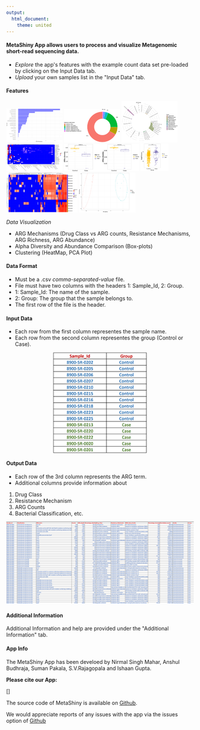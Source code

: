 ```yaml
---
output:
  html_document:
    theme: united
---
```

#### **MetaShiny App allows users to process and visualize Metagenomic short-read sequencing data.**

- *Explore* the app's features with the example count data set pre-loaded by clicking on the Input Data tab.
- *Upload* your own samples list in the "Input Data" tab.


#### <a name="Features"></a> **Features**

<img src="Drug_class.png" alt="Drug Class vs. ARG Abundance" style="width: 30%"/>
<img src="Resistance_mechanism.png" alt="Resistance Mechanism" style="width: 30%"/>
<img src="ARG_Cohort_Richness.png" alt="Cohort ARG Richness" style="width: 30%"/>
<img src="ARG_Cohort_Abundance.png" alt="Cohort ARG Abundance" style="width: 30%"/>
<img src="Alpha_diversity.png" alt="Alpha Diversity" style="width: 40%"/>
<img src="Abundance_Kruskal_Walis.png" alt="Abundance Comparison" style="width: 15%"/>
<img src="HeatMap.png" alt="HeatMap" style="width: 38%"/>
<img src="PCA_plot.png" alt="PCA Plot" style="width: 30%"/>

*Data Visualization*

- ARG Mechanisms (Drug Class vs ARG counts, Resistance Mechanisms, ARG Richness, ARG Abundance)
- Alpha Diversity and Abundance Comparison (Box-plots)
- Clustering (HeatMap, PCA Plot)

#### <a name="DataFormat"></a> **Data Format**

- Must be a .csv *comma-separated-value* file.
- File must have two columns with the headers 1: Sample_Id, 2: Group.
- 1: Sample_Id: The name of the sample.
- 2: Group: The group that the sample belongs to.
- The first row of the file is the header.

#### <a name="InputData"></a> **Input Data**
- Each row from the first column representes the sample name.
- Each row from the second column representes the group (Control or Case).

<img src="input_data.png" alt="Input Data" style="width: 50%; margin-left: auto; margin-right: auto; display: block;"/>

#### <a name="OutputData"></a> **Output Data**
- Each row of the 3rd column represents the ARG term.
- Additional columns provide information about 
1) Drug Class 
2) Resistance Mechanism 
3) ARG Counts 
4) Bacterial Classification, etc.

<img src="output_data.png" alt="Input Data" style="width: 100%"/>

#### <a name="help"></a> **Additional Information**

Additional Information and help are provided under the "Additional Information" tab.

#### **App Info**

The MetaShiny App has been develoed by Nirmal Singh Mahar, Anshul Budhraja, Suman Pakala, S.V.Rajagopala and Ishaan Gupta.


**Please cite our App:**

[]

The source code of MetaShiny is available on [Github](https://github.com/Nirmal2310/MetaShiny).

We would appreciate reports of any issues with the app via the issues option of [Github](https://github.com/Nirmal2310/MetaShiny)
